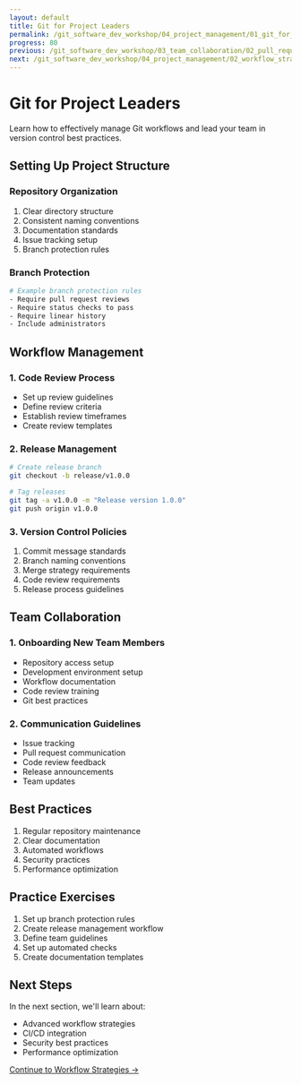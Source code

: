```yaml
---
layout: default
title: Git for Project Leaders
permalink: /git_software_dev_workshop/04_project_management/01_git_for_leaders/
progress: 80
previous: /git_software_dev_workshop/03_team_collaboration/02_pull_requests/
next: /git_software_dev_workshop/04_project_management/02_workflow_strategies/
---
```


# Git for Project Leaders

Learn how to effectively manage Git workflows and lead your team in version control best practices.

## Setting Up Project Structure

### Repository Organization

1. Clear directory structure
2. Consistent naming conventions
3. Documentation standards
4. Issue tracking setup
5. Branch protection rules

### Branch Protection

```bash
# Example branch protection rules
- Require pull request reviews
- Require status checks to pass
- Require linear history
- Include administrators
```

## Workflow Management

### 1. Code Review Process

- Set up review guidelines
- Define review criteria
- Establish review timeframes
- Create review templates

### 2. Release Management

```bash
# Create release branch
git checkout -b release/v1.0.0

# Tag releases
git tag -a v1.0.0 -m "Release version 1.0.0"
git push origin v1.0.0
```

### 3. Version Control Policies

1. Commit message standards
2. Branch naming conventions
3. Merge strategy requirements
4. Code review requirements
5. Release process guidelines

## Team Collaboration

### 1. Onboarding New Team Members

- Repository access setup
- Development environment setup
- Workflow documentation
- Code review training
- Git best practices

### 2. Communication Guidelines

- Issue tracking
- Pull request communication
- Code review feedback
- Release announcements
- Team updates

## Best Practices

1. Regular repository maintenance
2. Clear documentation
3. Automated workflows
4. Security practices
5. Performance optimization

## Practice Exercises

1. Set up branch protection rules
2. Create release management workflow
3. Define team guidelines
4. Set up automated checks
5. Create documentation templates

## Next Steps

In the next section, we'll learn about:
- Advanced workflow strategies
- CI/CD integration
- Security best practices
- Performance optimization

[Continue to Workflow Strategies →](/git_software_dev_workshop/04_project_management/02_workflow_strategies/) 